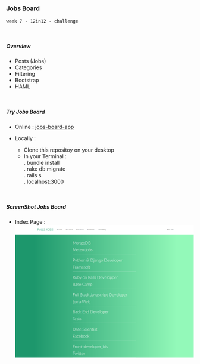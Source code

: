 ### Jobs Board

~~~
week 7 - 12in12 - challenge
~~~

<br/>

##### Overview
- Posts (Jobs)
- Categories
- Filtering
- Bootstrap
- HAML

<br/>

##### Try Jobs Board

* Online  :  [jobs-board-app](https://jobs-board-app.herokuapp.com)    

* Locally :
    - Clone this repositoy on your desktop
    - In your Terminal :   
                        . bundle install  
                        . rake db:migrate  
                        . rails s  
                        . localhost:3000  


<br/>

##### ScreenShot Jobs Board

* Index Page  :  
![index_page](https://github.com/oussou-dev/jobs-board_rails/blob/master/screenshot-1.png)
